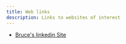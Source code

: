 ```yaml
---
title: Web links
description: Links to websites of interest
---
```


- [Bruce's linkedin Site](https://www.linkedin.com/in/brucecartertx/)
